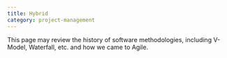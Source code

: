 ```yaml
---
title: Hybrid
category: project-management
---
```



This page may review the history of software methodologies, including V-Model, Waterfall, etc. and how we came to Agile.

